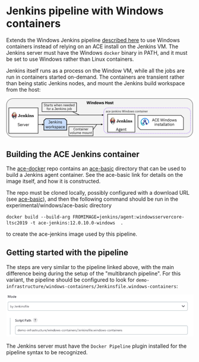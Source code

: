 # Jenkins pipeline with Windows containers

Extends the Windows Jenkins pipeline [described here](../README-jenkins.md) to use Windows
containers instead of relying on an ACE install on the Jenkins VM. The Jenkins server must
have the Windows `docker` binary in PATH, and it must be set to use Windows rather than Linux
containers.

Jenkins itself runs as a process on the Window VM, while all the jobs are run in containers
started on-demand. The containers are transient rather than being static Jenkins nodes, and 
mount the Jenkins build workspace from the host:

![jenkins-windows](jenkins-windows.png)

## Building the ACE Jenkins container

The [ace-docker](https://github.com/trevor-dolby-at-ibm-com/ace-docker/tree/main/experimental/windows)
repo contains an [ace-basic](https://github.com/trevor-dolby-at-ibm-com/ace-docker/tree/main/experimental/windows/ace-basic)
directory that can be used to build a Jenkins agent container. See the ace-basic link for details 
on the image itself, and how it is constructed.

The repo must be cloned locally, possibly configured with a download URL (see 
[ace-basic](https://github.com/trevor-dolby-at-ibm-com/ace-docker/tree/main/experimental/windows/ace-basic)),
and then the following command should be run in the experimental/windows/ace-basic directory
```
docker build --build-arg FROMIMAGE=jenkins/agent:windowsservercore-ltsc2019 -t ace-jenkins:12.0.10.0-windows  .
```
to create the ace-jenkins image used by this pipeline.

## Getting started with the pipeline

The steps are very similar to the pipeline linked above, with the main difference being 
during the setup of the "multibranch pipeline". For this variant, the pipeline should be
configured to look for `demo-infrastructure/windows-containers/Jenkinsfile.windows-containers`:

![jenkinsfile-windows-containers-configuration](jenkinsfile-windows-containers-configuration.png)

The Jenkins server must have the `Docker Pipeline` plugin installed for the pipeline syntax
to be recognized.